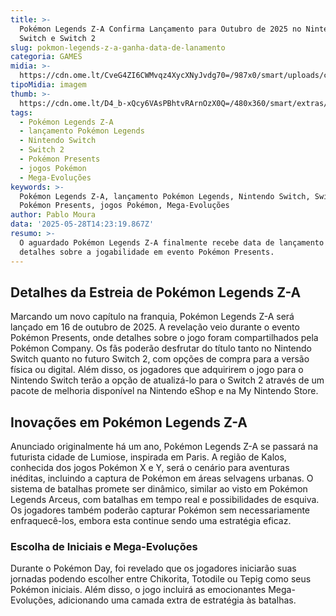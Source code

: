 ```yaml
---
title: >-
  Pokémon Legends Z-A Confirma Lançamento para Outubro de 2025 no Nintendo
  Switch e Switch 2
slug: pokmon-legends-z-a-ganha-data-de-lanamento
categoria: GAMES
midia: >-
  https://cdn.ome.lt/CveG4ZI6CWMvqz4XycXNyJvdg70=/987x0/smart/uploads/conteudo/fotos/OMELETE_CAPA_-_2025-05-28T102643.635.png
tipoMidia: imagem
thumb: >-
  https://cdn.ome.lt/D4_b-xQcy6VAsPBhtvRArnOzX0Q=/480x360/smart/extras/conteudos/omelete_THUMB_-_2025-05-28T102630.773.png
tags:
  - Pokémon Legends Z-A
  - lançamento Pokémon Legends
  - Nintendo Switch
  - Switch 2
  - Pokémon Presents
  - jogos Pokémon
  - Mega-Evoluções
keywords: >-
  Pokémon Legends Z-A, lançamento Pokémon Legends, Nintendo Switch, Switch 2,
  Pokémon Presents, jogos Pokémon, Mega-Evoluções
author: Pablo Moura
data: '2025-05-28T14:23:19.867Z'
resumo: >-
  O aguardado Pokémon Legends Z-A finalmente recebe data de lançamento e
  detalhes sobre a jogabilidade em evento Pokémon Presents.
---
```


## Detalhes da Estreia de Pokémon Legends Z-A

Marcando um novo capítulo na franquia, Pokémon Legends Z-A será lançado em 16 de outubro de 2025. A revelação veio durante o evento Pokémon Presents, onde detalhes sobre o jogo foram compartilhados pela Pokémon Company. Os fãs poderão desfrutar do título tanto no Nintendo Switch quanto no futuro Switch 2, com opções de compra para a versão física ou digital. Além disso, os jogadores que adquirirem o jogo para o Nintendo Switch terão a opção de atualizá-lo para o Switch 2 através de um pacote de melhoria disponível na Nintendo eShop e na My Nintendo Store.

## Inovações em Pokémon Legends Z-A

Anunciado originalmente há um ano, Pokémon Legends Z-A se passará na futurista cidade de Lumiose, inspirada em Paris. A região de Kalos, conhecida dos jogos Pokémon X e Y, será o cenário para aventuras inéditas, incluindo a captura de Pokémon em áreas selvagens urbanas. O sistema de batalhas promete ser dinâmico, similar ao visto em Pokémon Legends Arceus, com batalhas em tempo real e possibilidades de esquiva. Os jogadores também poderão capturar Pokémon sem necessariamente enfraquecê-los, embora esta continue sendo uma estratégia eficaz.

### Escolha de Iniciais e Mega-Evoluções

Durante o Pokémon Day, foi revelado que os jogadores iniciarão suas jornadas podendo escolher entre Chikorita, Totodile ou Tepig como seus Pokémon iniciais. Além disso, o jogo incluirá as emocionantes Mega-Evoluções, adicionando uma camada extra de estratégia às batalhas.
